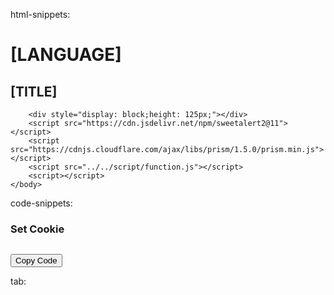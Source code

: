 html-snippets:
<!DOCTYPE html>
<html lang="vi">
    <head>
        <title>[TITLE]</title>
        <meta charset="utf-8" />
        <meta name="viewport" content="width=device-width, initial-scale=1.0">
        <link rel="stylesheet" type="text/css" href="../../style/content.css">
    </head>
    <body>
        <h1>[LANGUAGE]</h1>
        <h2>[TITLE]</h2>
        
        <div style="display: block;height: 125px;"></div>
        <script src="https://cdn.jsdelivr.net/npm/sweetalert2@11"></script>
        <script src="https://cdnjs.cloudflare.com/ajax/libs/prism/1.5.0/prism.min.js"></script>
        <script src="../../script/function.js"></script>
        <script></script>
    </body>
</html>

code-snippets:
<div class="code">
    <h3>Set Cookie</h3>
        <pre><code class="language-js"></code></pre>
        <button class="ClickBTN copy" onclick="Copy()">Copy Code</button>
</div>

tab: &emsp;&emsp;